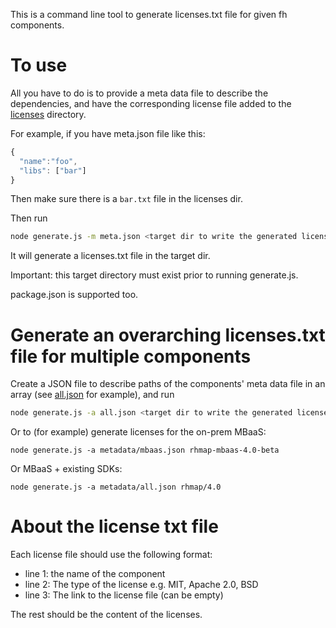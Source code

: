 This is a command line tool to generate licenses.txt file for given fh components.

# To use

All you have to do is to provide a meta data file to describe the dependencies, and have the corresponding license file added to the [licenses](./licenses) directory.

For example, if you have meta.json file like this:

```javascript
{
  "name":"foo",
  "libs": ["bar"]
}
```

Then make sure there is a `bar.txt` file in the licenses dir.

Then run

```bash
node generate.js -m meta.json <target dir to write the generated licenses.txt file>
```

It will generate a licenses.txt file in the target dir.

Important: this target directory must exist prior to running generate.js.

package.json is supported too.

# Generate an overarching licenses.txt file for multiple components

Create a JSON file to describe paths of the components' meta data file in an array (see [all.json](./metadata/all.json) for example), and run

```bash
node generate.js -a all.json <target dir to write the generated licenses.txt file>
```

Or to (for example) generate licenses for the on-prem MBaaS:

```
node generate.js -a metadata/mbaas.json rhmap-mbaas-4.0-beta
```

Or MBaaS + existing SDKs:

```
node generate.js -a metadata/all.json rhmap/4.0
```

# About the license txt file

Each license file should use the following format:

* line 1: the name of the component
* line 2: The type of the license e.g. MIT, Apache 2.0, BSD
* line 3: The link to the license file (can be empty)

The rest should be the content of the licenses.

